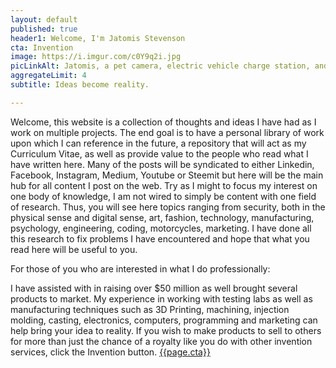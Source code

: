 ```yaml
---
layout: default
published: true
header1: Welcome, I'm Jatomis Stevenson
cta: Invention
image: https://i.imgur.com/c0Y9q2i.jpg
picLinkAlt: Jatomis, a pet camera, electric vehicle charge station, and designer bag,.
aggregateLimit: 4
subtitle: Ideas become reality.

---
```

Welcome, this website is a collection of thoughts and ideas I have had as I work on multiple projects. The end goal is to have a personal library of work upon which I can reference in the future, a repository that will act as my Curriculum Vitae, as well as provide value to the people who read what I have written here. Many of the posts will be syndicated to either Linkedin, Facebook, Instagram, Medium, Youtube or Steemit but here will be the main hub for all content I post on the web. Try as I might to focus my interest on one body of knowledge, I am not wired to simply be content with one field of research. Thus, you will see here topics ranging from security, both in the physical sense and digital sense, art, fashion, technology, manufacturing, psychology, engineering, coding, motorcycles, marketing. I have done all this research to fix problems I have encountered and hope that what you read here will be useful to you.

For those of you who are interested in what I do professionally:

I have assisted with in raising over $50 million as well brought several products to market. My experience in working with testing labs as well as manufacturing techniques such as 3D Printing, machining, injection molding, casting, electronics, computers, programming and marketing can help bring your idea to reality. If you wish to make products to sell to others for more than just the chance of a royalty like you do with other invention services, click the Invention button. <a href="{{ 'invention' | relative_url}}" class="button big">{{page.cta}}</a>
